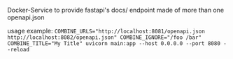 Docker-Service to provide fastapi's docs/ endpoint made of more than one openapi.json

usage example:
`COMBINE_URLS="http://localhost:8081/openapi.json http://localhost:8082/openapi.json" COMBINE_IGNORE="/foo /bar" COMBINE_TITLE="My Title" uvicorn main:app --host 0.0.0.0 --port 8080 --reload`
